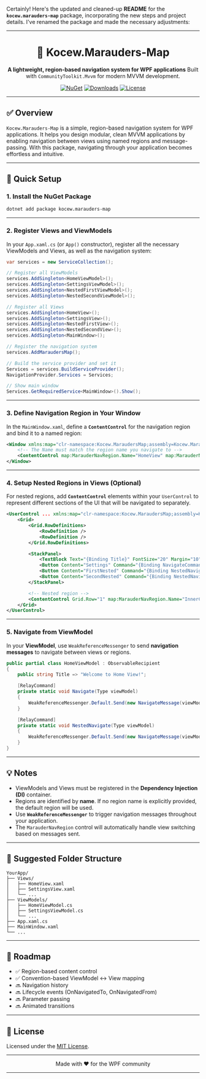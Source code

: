 Certainly! Here's the updated and cleaned-up **README** for the **`kocew.marauders-map`** package, incorporating the new steps and project details. I've renamed the package and made the necessary adjustments:

---

<div align="center">

# 🧭 **Kocew\.Marauders-Map**

**A lightweight, region-based navigation system for WPF applications**
Built with `CommunityToolkit.Mvvm` for modern MVVM development.

[![NuGet](https://img.shields.io/nuget/v/kocew.marauders-map.svg)](https://www.nuget.org/packages/kocew.marauders-map)
[![Downloads](https://img.shields.io/nuget/dt/kocew.marauders-map.svg)](https://www.nuget.org/packages/kocew.marauders-map)
[![License](https://img.shields.io/badge/license-MIT-blue.svg)](LICENSE)

</div>

---

## ✅ Overview

`Kocew.Marauders-Map` is a simple, region-based navigation system for WPF applications. It helps you design modular, clean MVVM applications by enabling navigation between views using named regions and message-passing. With this package, navigating through your application becomes effortless and intuitive.

---

## 🚀 Quick Setup

### 1. Install the NuGet Package

```bash
dotnet add package kocew.marauders-map
```

---

### 2. Register Views and ViewModels

In your `App.xaml.cs` (or `App()` constructor), register all the necessary ViewModels and Views, as well as the navigation system:

```csharp
var services = new ServiceCollection();

// Register all ViewModels
services.AddSingleton<HomeViewModel>();
services.AddSingleton<SettingsViewModel>();
services.AddSingleton<NestedFirstViewModel>();
services.AddSingleton<NestedSecondViewModel>();

// Register all Views
services.AddSingleton<HomeView>();
services.AddSingleton<SettingsView>();
services.AddSingleton<NestedFirstView>();
services.AddSingleton<NestedSecondView>();
services.AddSingleton<MainWindow>();

// Register the navigation system
services.AddMaraudersMap();

// Build the service provider and set it
Services = services.BuildServiceProvider();
NavigationProvider.Services = Services;

// Show main window
Services.GetRequiredService<MainWindow>().Show();
```

---

### 3. Define Navigation Region in Your Window

In the `MainWindow.xaml`, define a **`ContentControl`** for the navigation region and bind it to a named region:

```xml
<Window xmlns:map="clr-namespace:Kocew.MaraudersMap;assembly=Kocew.Marauders-Map" ...>
    <!-- The Name must match the region name you navigate to -->
    <ContentControl map:MarauderNavRegion.Name="HomeView" map:MarauderNavRegion.IsDefault="True"/>
</Window>
```

---

### 4. Setup Nested Regions in Views (Optional)

For nested regions, add **`ContentControl`** elements within your `UserControl` to represent different sections of the UI that will be navigated to separately.

```xml
<UserControl ... xmlns:map="clr-namespace:Kocew.MaraudersMap;assembly=Kocew.Marauders-Map">
    <Grid>
        <Grid.RowDefinitions>
            <RowDefinition />
            <RowDefinition />
        </Grid.RowDefinitions>

        <StackPanel>
            <TextBlock Text="{Binding Title}" FontSize="20" Margin="10"/>
            <Button Content="Settings" Command="{Binding NavigateCommand}" CommandParameter="{x:Type root:SettingsViewModel}" />
            <Button Content="FirstNested" Command="{Binding NestedNavigateCommand}" CommandParameter="{x:Type nested:NestedFirstViewModel}" />
            <Button Content="SecondNested" Command="{Binding NestedNavigateCommand}" CommandParameter="{x:Type nested:NestedSecondViewModel}" />
        </StackPanel>

        <!-- Nested region -->
        <ContentControl Grid.Row="1" map:MarauderNavRegion.Name="InnerContent"/>
    </Grid>
</UserControl>
```

---

### 5. Navigate from ViewModel

In your **ViewModel**, use `WeakReferenceMessenger` to send **navigation messages** to navigate between views or regions.

```csharp
public partial class HomeViewModel : ObservableRecipient
{
    public string Title => "Welcome to Home View!";

    [RelayCommand]
    private static void Navigate(Type viewModel)
    {
        WeakReferenceMessenger.Default.Send(new NavigateMessage(viewModel, "HomeView"));
    }

    [RelayCommand]
    private static void NestedNavigate(Type viewModel)
    {
        WeakReferenceMessenger.Default.Send(new NavigateMessage(viewModel, "InnerContent"));
    }
}
```

---

## 💡 Notes

- ViewModels and Views must be registered in the **Dependency Injection (DI)** container.
- Regions are identified by **name**. If no region name is explicitly provided, the default region will be used.
- Use **`WeakReferenceMessenger`** to trigger navigation messages throughout your application.
- The `MarauderNavRegion` control will automatically handle view switching based on messages sent.

---

## 📁 Suggested Folder Structure

```plaintext
YourApp/
├── Views/
│   ├── HomeView.xaml
│   ├── SettingsView.xaml
│   └── ...
├── ViewModels/
│   ├── HomeViewModel.cs
│   ├── SettingsViewModel.cs
│   └── ...
├── App.xaml.cs
├── MainWindow.xaml
└── ...
```

---

## 📌 Roadmap

- ✅ Region-based content control
- ✅ Convention-based ViewModel ↔ View mapping
- 🔜 Navigation history
- 🔜 Lifecycle events (OnNavigatedTo, OnNavigatedFrom)
- 🔜 Parameter passing
- 🔜 Animated transitions

---

## 📄 License

Licensed under the [MIT License](LICENSE).

---

<div align="center">Made with ❤️ for the WPF community</div>

---
